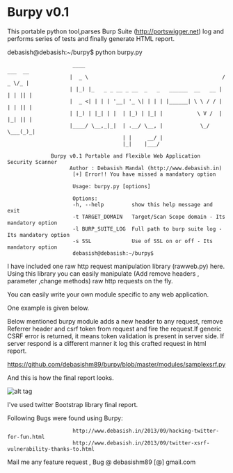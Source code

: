 Burpy v0.1
===========

This portable python tool,parses Burp Suite (http://portswigger.net) log and performs 
series of tests and finally generate HTML report.


debasish@debasish:~/burpy$ python burpy.py 

                         ____                                             ___  __ 
                        |  _ \                                           / _ \/_ |
                        | |_) |_   _ _ __ _ __  _   _   ______  __   __ | | | || |
                        |  _ <| | | | '__| '_ \| | | | |______| \ \ / / | | | || |
                        | |_) | |_| | |  | |_) | |_| |           \ V /  | |_| || |
                        |____/ \__,_|_|  | .__/ \__, |            \_/    \___(_)_|
                                         | |     __/ |                            
                                         |_|    |___/      

                  Burpy v0.1 Portable and Flexible Web Application Security Scanner
                        Author : Debasish Mandal (http://www.debasish.in)
                         [+] Error!! You have missed a mandatory option

                         Usage: burpy.py [options]

                         Options:
                         -h, --help         show this help message and exit
                         -t TARGET_DOMAIN   Target/Scan Scope domain - Its mandatory option
                         -l BURP_SUITE_LOG  Full path to burp suite log - Its mandatory option
                         -s SSL             Use of SSL on or off - Its mandatory option
                         debasish@debasish:~/burpy$ 



I have included one raw http request manipulation library (rawweb.py) here.
Using this library you can easily manipulate (Add remove headers , parameter ,change methods) raw 
http requests on the fly.

You can easily write your own module specific to any web application. 

One example is given below.

Below mentioned burpy module adds a new header to any request, remove Referrer header and csrf token from 
request and fire the request.If generic CSRF error is returned, it means token validation is present in 
server side. If server respond is a different manner it log this crafted request in html report.

https://github.com/debasishm89/burpy/blob/master/modules/samplexsrf.py


And this is how the final report looks.

![alt tag](https://dl.dropboxusercontent.com/u/107519001/Screenshot%20at%202013-09-26%2020%3A01%3A46.png)

I've used twitter Bootstrap library final report.

Following Bugs were found using Burpy:

                         http://www.debasish.in/2013/09/hacking-twitter-for-fun.html
                         http://www.debasish.in/2013/09/twitter-xsrf-vulnerability-thanks-to.html

Mail me any feature request , Bug @ debasishm89 [@] gmail.com
